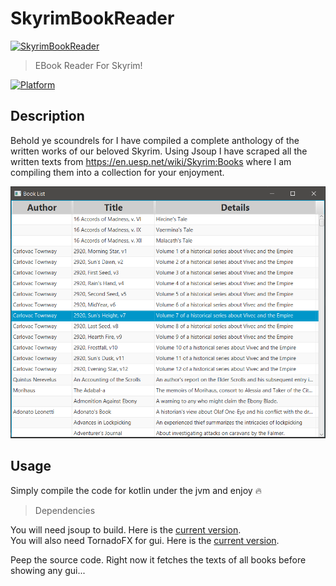 # SkyrimBookReader
<a href="http://fvcproductions.com"><img src="https://i.ebayimg.com/images/i/123557296889-0-1/s-l1000.jpg" title="SkyrimBookReader" width=30%></a>  

 > EBook Reader For Skyrim!
 

[![Platform](https://img.shields.io/badge/language-kotlin-orange)](#) 

## Description

Behold ye scoundrels for I have compiled a complete anthology of the written works of our beloved Skyrim. Using Jsoup I have scraped all the written texts from https://en.uesp.net/wiki/Skyrim:Books where I am compiling them into a collection for your enjoyment. 

[![Skyrim Books](https://github.com/Cougargriff/SkyrimBookReader/blob/master/Screenshots/tableView.PNG)](#) 
## Usage
Simply compile the code for kotlin under the jvm and enjoy :fire:

> Dependencies 

You will need jsoup to build. Here is the <a href="https://jsoup.org/download">current version</a>.  
You will also need TornadoFX for gui. Here is the <a href="https://github.com/edvin/tornadofx">current version</a>.

Peep the source code. 
Right now it fetches the texts of all books before showing any gui...
